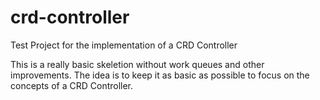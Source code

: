 # crd-controller
Test Project for the implementation of a CRD Controller

This is a really basic skeletion without work queues and other improvements. The idea is to keep it as basic as possible to focus on the concepts of a CRD Controller.
